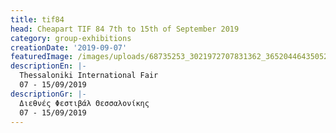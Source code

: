 ```yaml
---
title: tif84
head: Cheapart TIF 84 7th to 15th of September 2019
category: group-exhibitions
creationDate: '2019-09-07'
featuredImage: /images/uploads/68735253_3021972707831362_3652044643505274880_o.jpg
descriptionEn: |-
  Thessaloniki International Fair 
  07 - 15/09/2019
descriptionGr: |-
  Διεθνές Φεστιβάλ Θεσσαλονίκης
  07 - 15/09/2019
---
```


